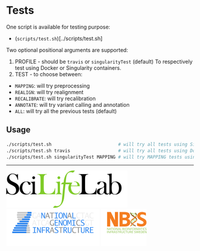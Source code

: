 # Tests

One script is available for testing purpose:
- (`scripts/test.sh`)[../scripts/test.sh]

Two optional positional arguments are supported:
1. PROFILE - should be `travis` or `singularityTest` (default)
To respectively test using Docker or Singularity containers.
2. TEST - to choose between:
 - `MAPPING`: will try preprocessing
 - `REALIGN`: will try realignment
 - `RECALIBRATE`: will try recalibration
 - `ANNOTATE`: will try variant calling and annotation
 - `ALL`: will try all the previous tests (default)

## Usage

```bash
./scripts/test.sh                         # will try all tests using Singularity
./scripts/test.sh travis                  # will try all tests using Docker
./scripts/test.sh singularityTest MAPPING # will try MAPPING tests using Singularity
```

--------------------------------------------------------------------------------

[![](images/SciLifeLab_logo.png "SciLifeLab")][scilifelab-link]
[![](images/NGI_logo.png "NGI")][ngi-link]
[![](images/NBIS_logo.png "NBIS")][nbis-link]

[nbis-link]: https://www.nbis.se/
[ngi-link]: https://ngisweden.scilifelab.se/
[scilifelab-link]: https://www.scilifelab.se/
